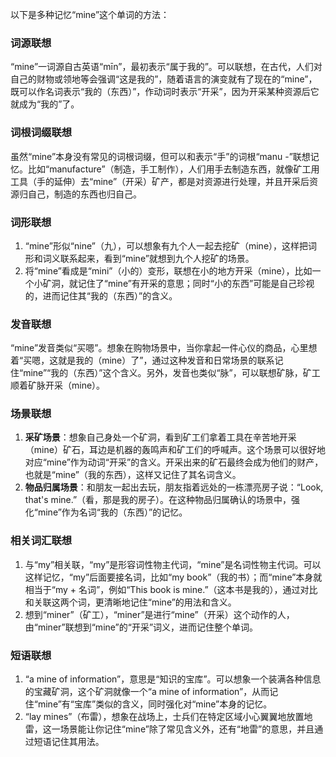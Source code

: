 以下是多种记忆“mine”这个单词的方法：

### 词源联想
“mine”一词源自古英语“mīn”，最初表示“属于我的”。可以联想，在古代，人们对自己的财物或领地等会强调“这是我的”，随着语言的演变就有了现在的“mine”，既可以作名词表示“我的（东西）”，作动词时表示“开采”，因为开采某种资源后它就成为“我的”了。

### 词根词缀联想
虽然“mine”本身没有常见的词根词缀，但可以和表示“手”的词根“manu -”联想记忆。比如“manufacture”（制造，手工制作），人们用手去制造东西，就像矿工用工具（手的延伸）去“mine”（开采）矿产，都是对资源进行处理，并且开采后资源归自己，制造的东西也归自己。

### 词形联想
1. “mine”形似“nine”（九），可以想象有九个人一起去挖矿（mine），这样把词形和词义联系起来，看到“mine”就想到九个人挖矿的场景。
2. 将“mine”看成是“mini”（小的）变形，联想在小的地方开采（mine），比如一个小矿洞，就记住了“mine”有开采的意思；同时“小的东西”可能是自己珍视的，进而记住其“我的（东西）”的含义。

### 发音联想
“mine”发音类似“买嗯”。想象在购物场景中，当你拿起一件心仪的商品，心里想着“买嗯，这就是我的（mine）了”，通过这种发音和日常场景的联系记住“mine”“我的（东西）”这个含义。另外，发音也类似“脉”，可以联想矿脉，矿工顺着矿脉开采（mine）。

### 场景联想
1. **采矿场景**：想象自己身处一个矿洞，看到矿工们拿着工具在辛苦地开采（mine）矿石，耳边是机器的轰鸣声和矿工们的呼喊声。这个场景可以很好地对应“mine”作为动词“开采”的含义。开采出来的矿石最终会成为他们的财产，也就是“mine”（我的东西），这样又记住了其名词含义。
2. **物品归属场景**：和朋友一起出去玩，朋友指着远处的一栋漂亮房子说：“Look, that's mine.”（看，那是我的房子）。在这种物品归属确认的场景中，强化“mine”作为名词“我的（东西）”的记忆。

### 相关词汇联想
1. 与“my”相关联，“my”是形容词性物主代词，“mine”是名词性物主代词。可以这样记忆，“my”后面要接名词，比如“my book”（我的书）；而“mine”本身就相当于“my + 名词”，例如“This book is mine.”（这本书是我的），通过对比和关联这两个词，更清晰地记住“mine”的用法和含义。
2. 想到“miner”（矿工），“miner”是进行“mine”（开采）这个动作的人，由“miner”联想到“mine”的“开采”词义，进而记住整个单词。

### 短语联想
1. “a mine of information”，意思是“知识的宝库”。可以想象一个装满各种信息的宝藏矿洞，这个矿洞就像一个“a mine of information”，从而记住“mine”有“宝库”类似的含义，同时强化对“mine”本身的记忆。
2. “lay mines”（布雷），想象在战场上，士兵们在特定区域小心翼翼地放置地雷，这一场景能让你记住“mine”除了常见含义外，还有“地雷”的意思，并且通过短语记住其用法。 